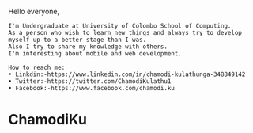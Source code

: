 ﻿Hello everyone,

	I'm Undergraduate at University of Colombo School of Computing.
	As a person who wish to learn new things and always try to develop myself up to a better stage than I was. 
	Also I try to share my knowledge with others.
	I'm interesting about mobile and web development.
	
	How to reach me:
    • Linkdin:-https://www.linkedin.com/in/chamodi-kulathunga-348849142
    • Twitter:-https://twitter.com/ChamodiKulathu1
    • Facebook:-https://www.facebook.com/chamodi.ku
	
        
# ChamodiKu
